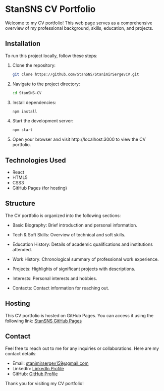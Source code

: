 # StanSNS CV Portfolio

Welcome to my CV portfolio! This web page serves as a comprehensive overview of my professional background, skills, education, and projects.

## Installation

To run this project locally, follow these steps:

1. Clone the repository:
   ```bash
   git clone https://github.com/StanSNS/StanimirSergevCV.git

2. Navigate to the project directory:
   ```bash
   cd StanSNS-CV

3. Install dependencies:
   ```bash
   npm install

4. Start the development server:
   ```bash
   npm start

5. Open your browser and visit http://localhost:3000 to view the CV portfolio.

## Technologies Used
- React
- HTML5
- CSS3
- GitHub Pages (for hosting)

## Structure
The CV portfolio is organized into the following sections:

- Basic Biography: Brief introduction and personal information.


- Tech & Soft Skills: Overview of technical and soft skills.


- Education History: Details of academic qualifications and institutions attended.


- Work History: Chronological summary of professional work experience.


- Projects: Highlights of significant projects with descriptions.


- Interests: Personal interests and hobbies.


- Contacts: Contact information for reaching out.

## Hosting
This CV portfolio is hosted on GitHub Pages. You can access it using the following link: [StanSNS GitHub Pages](https://github.com/StanSNS/StanSNS-CV)

## Contact
Feel free to reach out to me for any inquiries or collaborations. Here are my contact details:

- Email: stanimirsergev159@gmail.com
- LinkedIn: [LinkedIn Profile](https://www.linkedin.com/in/stansns/)
- GitHub: [GitHub Profile](https://github.com/StanSNS)

Thank you for visiting my CV portfolio!